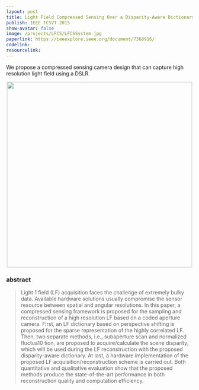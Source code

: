 ```yaml
---
layout: post
title: Light Field Compressed Sensing Over a Disparity-Aware Dictionary
publish: IEEE TCSVT 2015
show-avatar: false
image: /projects/LFCS/LFCSSystem.jpg
paperlink: https://ieeexplore.ieee.org/document/7368916/
codelink: 
resourcelink: 
---
```


We propose a compressed sensing camera design that can capture high resolution light field using a DSLR.
  
<p align="center">
<img src="https://hotndy.github.io/projects/LFCS/LFCSSystem.jpg" width="500px"/>
</p>

### abstract
> Light 1 field (LF) acquisition faces the challenge of extremely bulky data. Available hardware solutions usually compromise the sensor resource between spatial and angular resolutions. In this paper, a compressed sensing framework is proposed for the sampling and reconstruction of a high resolution LF based on a coded aperture camera. First, an LF dictionary based on perspective shifting is proposed for the sparse representation of the highly correlated LF. Then, two separate methods, i.e., subaperture scan and normalized fluctua10
tion, are proposed to acquire/calculate the scene disparity, which will be used during the LF reconstruction with the proposed disparity-aware dictionary. At last, a hardware implementation of the proposed LF acquisition/reconstruction scheme is carried out. Both quantitative and qualitative evaluation show that the proposed methods produce the state-of-the-art performance in both reconstruction quality and computation efficiency.

